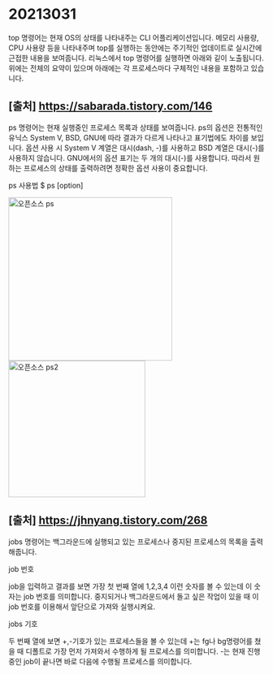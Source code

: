 # 20213031
top 명령어는 현재 OS의 상태를 나타내주는 CLI 어플리케이션입니다. 메모리 사용량, CPU 사용량 등을 나타내주며 top를 실행하는 동안에는 주기적인 업데이트로 실시간에 근접한 내용을 보여줍니다. 리눅스에서 top 명령어를 실행하면 아래와 깉이 노출됩니다. 위에는 전체의 요약이 있으며 아래에는 각 프로세스마다 구체적인 내용을 포함하고 있습니다.

[출처] <https://sabarada.tistory.com/146>
-----

ps 명령어는 현재 실행중인 프로세스 목록과 상태를 보여줍니다. ps의 옵션은 전통적인 유닉스 System V, BSD, GNU에 따라 결과가 다르게 나타나고 표기법에도 차이를 보입니다. 옵션 사용 시 System V 계열은 대시(dash, -)를 사용하고 BSD 계열은 대시(-)를 사용하지 않습니다. GNU에서의 옵션 표기는 두 개의 대시(-)를 사용합니다. 따라서 원하는 프로세스의 상태를 출력하려면 정확한 옵션 사용이 중요합니다.

ps 사용법
$ ps [option]


<img width="322" alt="오픈소스 ps" src="https://user-images.githubusercontent.com/106575901/171112107-a55b32ce-1b36-4b7b-9a72-a7656c85ba73.png">


<img width="269" alt="오픈소스 ps2" src="https://user-images.githubusercontent.com/106575901/171112853-a7b8f4c5-99e9-49aa-8fb5-f2ef1e52a025.png">


[출처] <https://jhnyang.tistory.com/268>
-----

jobs 명령어는 백그라운드에 실행되고 있는 프로세스나 중지된 프로세스의 목록을 출력해줍니다.

job 번호

job을 입력하고 결과를 보면 가장 첫 번째 열에 1,2,3,4 이런 숫자를 볼 수 있는데 이 숫자는 job 번호를 의미합니다. 중지되거나 백그라운드에서 돌고 싶은 작업이 있을 때 이 job 번호를 이용해서 앞단으로 가져와 실행시켜요.

jobs 기호

두 번째 열에 보면 +,-기호가 있는 프로세스들을 볼 수 있는데 +는 fg나 bg명령어를 쳤을 때 디폴트로 가장 먼저 가져와서 수행하게 될 프로세스를 의미합니다.
-는 현재 진행중인 job이 끝나면 바로 다음에 수행될 프로세스를 의미합니다.
